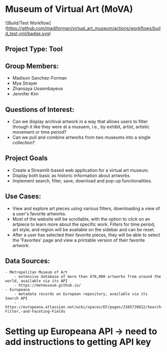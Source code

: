 # Museum of Virtual Art (MoVA)
![Build/Test Workflow]
(https://github.com/madiforman/virtual_art_museum/actions/workflows/build_test.yml/badge.svg)

## Project Type: Tool

## Group Members:
- Madison Sanchez-Forman  
- Mya Strayer  
- Zhansaya Ussembayeva  
- Jennifer Kim  

## Questions of Interest: 
- Can we display archival artwork in a way that allows users to filter through it like they were at a musuem, i.e., by exhibit, artist, artistic movement or time period?  
- Can we pull and combine artworks from two museums into a single collection?  
 
## Project Goals
- Create a Streamlit-based web application for a virtual art museum.  
- Display both basic as historic information about artworks.  
- Implement search, filter, save, download and pop-up functionalities.    

## Use Cases: 
- View and explore art pieces using various filters, downloading a view of a user's favorite artworks.     
- Most of the website will be scrollable, with the option to click on an artpiece to learn more about the specific work. Filters for time period, art style, and region will be available on the sidebar and can be reset.  
- After a user has selected their favorite pieces, they will be able to select the 'Favorites' page and view a printable version of their favorite artwork.  

## Data Sources:
    - Metropolitan Museum of Art  
        - extensive database of more than 470,000 artworks from around the world, available via its API  
        - https://metmuseum.github.io/  
    - Europeana 
        - metadata records on European repository, available via its Search API   
        - https://europeana.atlassian.net/wiki/spaces/EF/pages/2385739812/Search+API+Documentation#Query,-Filter,-and-Faceting-Fields  

# Setting up Europeana API -> need to add instructions to getting API key